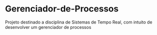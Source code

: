 # Gerenciador-de-Processos
Projeto destinado a disciplina de Sistemas de Tempo Real, com intuito de desenvolver um gerenciador de processos
